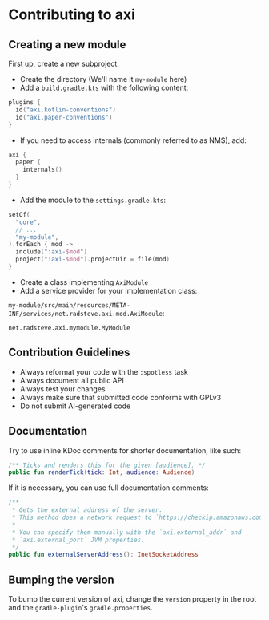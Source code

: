 # Contributing to axi

## Creating a new module

First up, create a new subproject:

- Create the directory (We'll name it `my-module` here)
- Add a `build.gradle.kts` with the following content:

```kotlin
plugins {
  id("axi.kotlin-conventions")
  id("axi.paper-conventions")
}
```

- If you need to access internals (commonly referred to as NMS), add:

```kotlin
axi {
  paper {
    internals()
  }
}
```

- Add the module to the `settings.gradle.kts`:

```kotlin
setOf(
  "core",
  // ...
  "my-module",
).forEach { mod ->
  include(":axi-$mod")
  project(":axi-$mod").projectDir = file(mod)
}
```

- Create a class implementing `AxiModule`
- Add a service provider for your implementation class:

`my-module/src/main/resources/META-INF/services/net.radsteve.axi.mod.AxiModule`:
```
net.radsteve.axi.mymodule.MyModule
```

## Contribution Guidelines

- Always reformat your code with the `:spotless` task
- Always document all public API
- Always test your changes
- Always make sure that submitted code conforms with GPLv3
- Do not submit AI-generated code

## Documentation

Try to use inline KDoc comments for shorter documentation, like such:

```kotlin
/** Ticks and renders this for the given [audience]. */
public fun renderTick(tick: Int, audience: Audience)
```

If it is necessary, you can use full documentation comments:

```kotlin
/**
 * Gets the external address of the server.
 * This method does a network request to `https://checkip.amazonaws.com`.
 *
 * You can specify them manually with the `axi.external_addr` and
 * `axi.external_port` JVM properties.
 */
public fun externalServerAddress(): InetSocketAddress
```

## Bumping the version

To bump the current version of axi, change the `version` property
in the root and the `gradle-plugin`'s `gradle.properties`.
